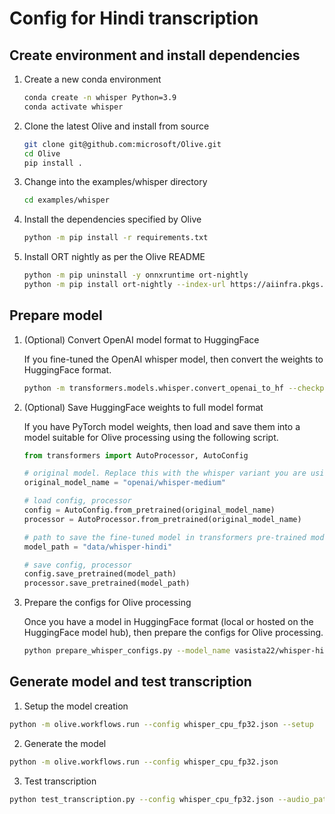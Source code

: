 # Config for Hindi transcription

## Create environment and install dependencies

1. Create a new conda environment

   ```bash
   conda create -n whisper Python=3.9
   conda activate whisper
   ```

2. Clone the latest Olive and install from source

   ```bash
   git clone git@github.com:microsoft/Olive.git
   cd Olive
   pip install .
   ```

3. Change into the examples/whisper directory

   ```bash
   cd examples/whisper
   ```

4. Install the dependencies specified by Olive

   ```bash
   python -m pip install -r requirements.txt
   ```

5. Install ORT nightly as per the Olive README

   ```bash
   python -m pip uninstall -y onnxruntime ort-nightly
   python -m pip install ort-nightly --index-url https://aiinfra.pkgs.visualstudio.com/PublicPackages/_packaging/ORT-Nightly/pypi/simple/
   ```

## Prepare model

1. (Optional) Convert OpenAI model format to HuggingFace

   If you fine-tuned the OpenAI whisper model, then convert the weights to HuggingFace format.

   ```bash
   python -m transformers.models.whisper.convert_openai_to_hf --checkpoint_path <<location of your OpenAI whisper weights file .pt>> --pytorch_dump_folder_path data/whisper-hindi
   ```

2. (Optional) Save HuggingFace weights to full model format

   If you have PyTorch model weights, then load and save them into a model suitable for Olive processing using the following script.

   ```python
   from transformers import AutoProcessor, AutoConfig

   # original model. Replace this with the whisper variant you are using 
   original_model_name = "openai/whisper-medium"
   
   # load config, processor
   config = AutoConfig.from_pretrained(original_model_name)
   processor = AutoProcessor.from_pretrained(original_model_name)

   # path to save the fine-tuned model in transformers pre-trained model format
   model_path = "data/whisper-hindi"

   # save config, processor
   config.save_pretrained(model_path)
   processor.save_pretrained(model_path)
   ```

3. Prepare the configs for Olive processing

   Once you have a model in HuggingFace format (local or hosted on the HuggingFace model hub), then prepare the configs for Olive processing.

   ```bash
   python prepare_whisper_configs.py --model_name vasista22/whisper-hindi-small --multilingual
   ```

## Generate model and test transcription

1. Setup the model creation

```bash
python -m olive.workflows.run --config whisper_cpu_fp32.json --setup
```

2. Generate the model

```bash
python -m olive.workflows.run --config whisper_cpu_fp32.json
```

3. Test transcription

```bash
python test_transcription.py --config whisper_cpu_fp32.json --audio_path "cricketLong-Trimmed (1).wav" --language hi
```
